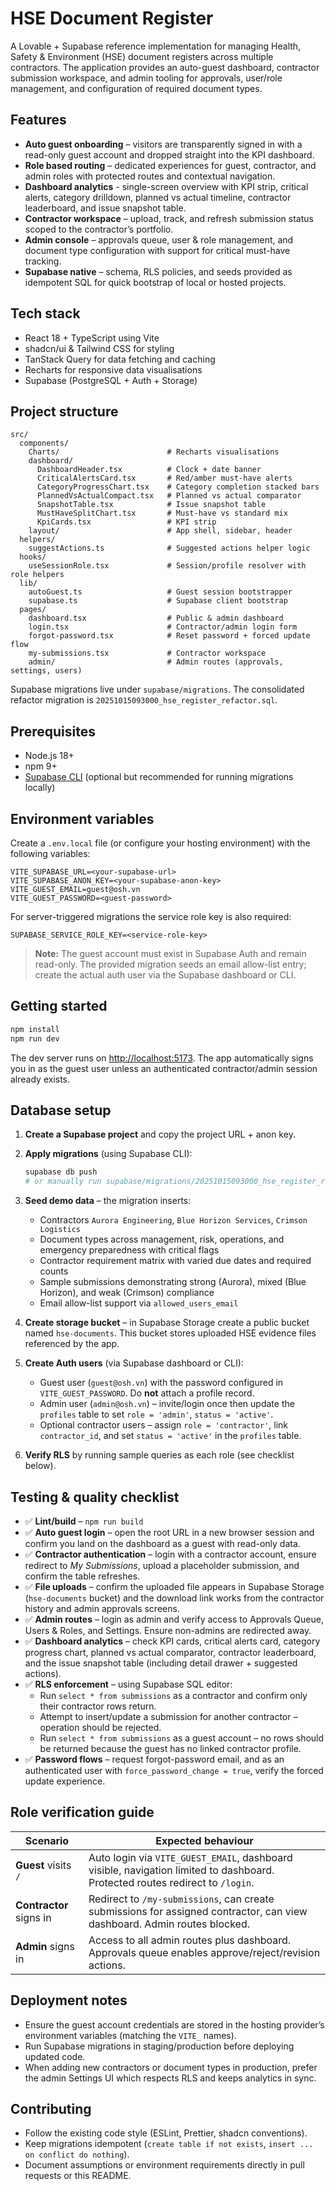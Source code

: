 # HSE Document Register

A Lovable + Supabase reference implementation for managing Health, Safety & Environment (HSE) document registers across multiple contractors. The application provides an auto-guest dashboard, contractor submission workspace, and admin tooling for approvals, user/role management, and configuration of required document types.

## Features

- **Auto guest onboarding** – visitors are transparently signed in with a read-only guest account and dropped straight into the KPI dashboard.
- **Role based routing** – dedicated experiences for guest, contractor, and admin roles with protected routes and contextual navigation.
- **Dashboard analytics** - single-screen overview with KPI strip, critical alerts, category drilldown, planned vs actual timeline, contractor leaderboard, and issue snapshot table.
- **Contractor workspace** – upload, track, and refresh submission status scoped to the contractor’s portfolio.
- **Admin console** – approvals queue, user & role management, and document type configuration with support for critical must-have tracking.
- **Supabase native** – schema, RLS policies, and seeds provided as idempotent SQL for quick bootstrap of local or hosted projects.

## Tech stack

- React 18 + TypeScript using Vite
- shadcn/ui & Tailwind CSS for styling
- TanStack Query for data fetching and caching
- Recharts for responsive data visualisations
- Supabase (PostgreSQL + Auth + Storage)

## Project structure

```
src/
  components/
    Charts/                        # Recharts visualisations
    dashboard/
      DashboardHeader.tsx          # Clock + date banner
      CriticalAlertsCard.tsx       # Red/amber must-have alerts
      CategoryProgressChart.tsx    # Category completion stacked bars
      PlannedVsActualCompact.tsx   # Planned vs actual comparator
      SnapshotTable.tsx            # Issue snapshot table
      MustHaveSplitChart.tsx       # Must-have vs standard mix
      KpiCards.tsx                 # KPI strip
    layout/                        # App shell, sidebar, header
  helpers/
    suggestActions.ts              # Suggested actions helper logic
  hooks/
    useSessionRole.tsx             # Session/profile resolver with role helpers
  lib/
    autoGuest.ts                   # Guest session bootstrapper
    supabase.ts                    # Supabase client bootstrap
  pages/
    dashboard.tsx                  # Public & admin dashboard
    login.tsx                      # Contractor/admin login form
    forgot-password.tsx            # Reset password + forced update flow
    my-submissions.tsx             # Contractor workspace
    admin/                         # Admin routes (approvals, settings, users)
```

Supabase migrations live under `supabase/migrations`. The consolidated refactor migration is `20251015093000_hse_register_refactor.sql`.

## Prerequisites

- Node.js 18+
- npm 9+
- [Supabase CLI](https://supabase.com/docs/guides/cli) (optional but recommended for running migrations locally)

## Environment variables

Create a `.env.local` file (or configure your hosting environment) with the following variables:

```
VITE_SUPABASE_URL=<your-supabase-url>
VITE_SUPABASE_ANON_KEY=<your-supabase-anon-key>
VITE_GUEST_EMAIL=guest@osh.vn
VITE_GUEST_PASSWORD=<guest-password>
```

For server-triggered migrations the service role key is also required:

```
SUPABASE_SERVICE_ROLE_KEY=<service-role-key>
```

> **Note:** The guest account must exist in Supabase Auth and remain read-only. The provided migration seeds an email allow-list entry; create the actual auth user via the Supabase dashboard or CLI.

## Getting started

```bash
npm install
npm run dev
```

The dev server runs on [http://localhost:5173](http://localhost:5173). The app automatically signs you in as the guest user unless an authenticated contractor/admin session already exists.

## Database setup

1. **Create a Supabase project** and copy the project URL + anon key.
2. **Apply migrations** (using Supabase CLI):

   ```bash
   supabase db push
   # or manually run supabase/migrations/20251015093000_hse_register_refactor.sql
   ```

3. **Seed demo data** – the migration inserts:
   - Contractors `Aurora Engineering`, `Blue Horizon Services`, `Crimson Logistics`
   - Document types across management, risk, operations, and emergency preparedness with critical flags
   - Contractor requirement matrix with varied due dates and required counts
   - Sample submissions demonstrating strong (Aurora), mixed (Blue Horizon), and weak (Crimson) compliance
   - Email allow-list support via `allowed_users_email`

4. **Create storage bucket** – in Supabase Storage create a public bucket named `hse-documents`. This bucket stores uploaded HSE evidence files referenced by the app.

5. **Create Auth users** (via Supabase dashboard or CLI):
   - Guest user (`guest@osh.vn`) with the password configured in `VITE_GUEST_PASSWORD`. Do **not** attach a profile record.
   - Admin user (`admin@osh.vn`) – invite/login once then update the `profiles` table to set `role = 'admin'`, `status = 'active'`.
   - Optional contractor users – assign `role = 'contractor'`, link `contractor_id`, and set `status = 'active'` in the `profiles` table.

6. **Verify RLS** by running sample queries as each role (see checklist below).

## Testing & quality checklist

- ✅ **Lint/build** – `npm run build`
- ✅ **Auto guest login** – open the root URL in a new browser session and confirm you land on the dashboard as a guest with read-only data.
- ✅ **Contractor authentication** – login with a contractor account, ensure redirect to *My Submissions*, upload a placeholder submission, and confirm the table refreshes.
- ✅ **File uploads** – confirm the uploaded file appears in Supabase Storage (`hse-documents` bucket) and the download link works from the contractor history and admin approvals screens.
- ✅ **Admin routes** – login as admin and verify access to Approvals Queue, Users & Roles, and Settings. Ensure non-admins are redirected away.
- ✅ **Dashboard analytics** – check KPI cards, critical alerts card, category progress chart, planned vs actual comparator, contractor leaderboard, and the issue snapshot table (including detail drawer + suggested actions).
- ✅ **RLS enforcement** – using Supabase SQL editor:
  - Run `select * from submissions` as a contractor and confirm only their contractor rows return.
  - Attempt to insert/update a submission for another contractor – operation should be rejected.
  - Run `select * from submissions` as a guest account – no rows should be returned because the guest has no linked contractor profile.
- ✅ **Password flows** – request forgot-password email, and as an authenticated user with `force_password_change = true`, verify the forced update experience.

## Role verification guide

| Scenario | Expected behaviour |
| --- | --- |
| **Guest** visits `/` | Auto login via `VITE_GUEST_EMAIL`, dashboard visible, navigation limited to dashboard. Protected routes redirect to `/login`. |
| **Contractor** signs in | Redirect to `/my-submissions`, can create submissions for assigned contractor, can view dashboard. Admin routes blocked. |
| **Admin** signs in | Access to all admin routes plus dashboard. Approvals queue enables approve/reject/revision actions. |

## Deployment notes

- Ensure the guest account credentials are stored in the hosting provider’s environment variables (matching the `VITE_` names).
- Run Supabase migrations in staging/production before deploying updated code.
- When adding new contractors or document types in production, prefer the admin Settings UI which respects RLS and keeps analytics in sync.

## Contributing

- Follow the existing code style (ESLint, Prettier, shadcn conventions).
- Keep migrations idempotent (`create table if not exists`, `insert ... on conflict do nothing`).
- Document assumptions or environment requirements directly in pull requests or this README.
